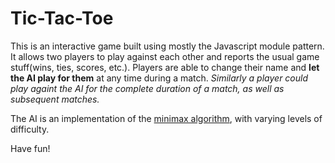 # Tic-Tac-Toe

This is an interactive game built using mostly the Javascript module pattern.
It allows two players to play against each other and reports the usual game stuff(wins, ties, scores, etc.).
Players are able to change their name and **let the AI play for them** at any time during a match.
_Similarly a player could play againt the AI for the complete duration of a match, as well as subsequent matches._

The AI is an implementation of the [minimax algorithm](https://en.wikipedia.org/wiki/Minimax), with varying levels of difficulty.

Have fun!
